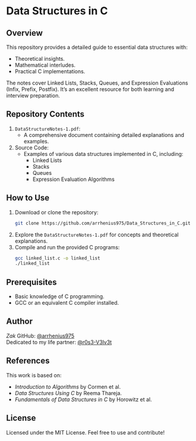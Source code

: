 # Data Structures in C

## Overview
This repository provides a detailed guide to essential data structures with:
- Theoretical insights.
- Mathematical interludes.
- Practical C implementations.

The notes cover Linked Lists, Stacks, Queues, and Expression Evaluations (Infix, Prefix, Postfix). It’s an excellent resource for both learning and interview preparation.

## Repository Contents
1. `DataStructureNotes-1.pdf`: 
   - A comprehensive document containing detailed explanations and examples.
2. Source Code:
   - Examples of various data structures implemented in C, including:
     - Linked Lists
     - Stacks
     - Queues
     - Expression Evaluation Algorithms

## How to Use
1. Download or clone the repository:
   ```bash
   git clone https://github.com/arrhenius975/Data_Structures_in_C.git
2. Explore the `DataStructureNotes-1.pdf` for concepts and theoretical explanations.
3. Compile and run the provided C programs:
   ```bash
   gcc linked_list.c -o linked_list
   ./linked_list
   ```

## Prerequisites
- Basic knowledge of C programming.
- GCC or an equivalent C compiler installed.

## Author
*Zak*
GitHub: [@arrhenius975](https://github.com/arrhenius975)  
Dedicated to my life partner: [@r0s3-V3lv3t](https://github.com/r0s3-V3lv3t)

## References
This work is based on:
- *Introduction to Algorithms* by Cormen et al.
- *Data Structures Using C* by Reema Thareja.
- *Fundamentals of Data Structures in C* by Horowitz et al.

## License
Licensed under the MIT License. Feel free to use and contribute!
```

